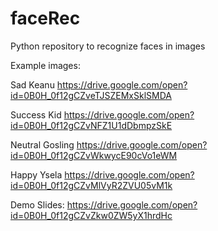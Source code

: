 # faceRec
Python repository to recognize faces in images

Example images:

Sad Keanu
https://drive.google.com/open?id=0B0H_0f12gCZveTJSZEMxSklSMDA

Success Kid
https://drive.google.com/open?id=0B0H_0f12gCZvNFZ1U1dDbmpzSkE

Neutral Gosling
https://drive.google.com/open?id=0B0H_0f12gCZvWkwycE90cVo1eWM

Happy Ysela
https://drive.google.com/open?id=0B0H_0f12gCZvMlVyR2ZVU05vM1k

Demo Slides:
https://drive.google.com/open?id=0B0H_0f12gCZvZkw0ZW5yX1hrdHc





